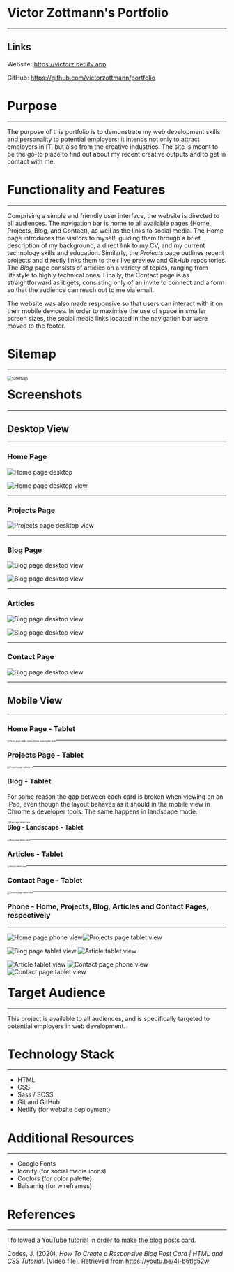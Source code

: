 # Victor Zottmann's Portfolio

---

## Links

Website: https://victorz.netlify.app

GitHub: https://github.com/victorzottmann/portfolio

# Purpose

---

The purpose of this portfolio is to demonstrate my web development skills and personality to potential employers; it intends not only to attract employers in IT, but also from the creative industries. The site is meant to be the go-to place to find out about my recent creative outputs and to get in contact with me.

# Functionality and Features

---

Comprising a simple and friendly user interface, the website is directed to all audiences. The navigation bar is home to all available pages (Home, Projects, Blog, and Contact), as well as the links to social media. The Home page introduces the visitors to myself, guiding them through a brief description of my background, a direct link to my CV, and my current technology skills and education. Similarly, the *Projects* page outlines recent projects and directly links them to their live preview and GitHub repositories. The *Blog* page consists of articles on a variety of topics, ranging from lifestyle to highly technical ones. Finally, the Contact page is as straightforward as it gets, consisting only of an invite to connect and a form so that the audience can reach out to me via email. 

The website was also made responsive so that users can interact with it on their mobile devices. In order to maximise the use of space in smaller screen sizes, the social media links located in the navigation bar were moved to the footer.

# Sitemap

---

<img src="docs/screenshots/sitemap.jpg" alt="Sitemap" style="zoom: 67%; float: left;" />

# Screenshots

---

## Desktop View

---

### Home Page

![Home page desktop](docs/screenshots/home-desktop1.jpg)



![Home page desktop view](docs/screenshots/home-desktop2.jpg)

---

### Projects Page

![Projects page desktop view](docs/screenshots/projects-desktop1.jpg)

---

### Blog Page

![Blog page desktop view](docs/screenshots/blog-desktop1.jpg)

![Blog page desktop view](docs/screenshots/blog-desktop2.jpg)

---

### Articles

![Blog page desktop view](docs/screenshots/article-desktop1.jpg)

![Blog page desktop view](docs/screenshots/article-desktop2.jpg)

---

### Contact Page

![Blog page desktop view](docs/screenshots/contact-desktop.jpg)

---

## Mobile View

---

### Home Page - Tablet

<img src="docs/screenshots/home-tablet.jpeg" alt="Home page tablet view" style="zoom:33%; float: left" />

<img src="docs/screenshots/home-tablet2.jpeg" alt="Home page tablet view" style="zoom:33%; float: left;" />

---

### Projects Page - Tablet

<img src="docs/screenshots/projects-tablet.jpeg" alt="Projects page tablet view" style="zoom:33%; float: left" />

---

### Blog - Tablet

For some reason the gap between each card is broken when viewing on an iPad, even though the layout behaves as it should in the mobile view in Chrome's developer tools. The same happens in landscape mode.

<img src="docs/screenshots/blog-tablet1.jpeg" alt="Blog page tablet view" style="zoom:33%; float: left" />

#### Blog - Landscape - Tablet

<img src="docs/screenshots/blog-tablet2.jpeg" alt="Blog page tablet view" style="zoom:33%; float: left;" />

---

### Articles - Tablet

<img src="docs/screenshots/article-tablet.jpeg" alt="Article tablet view" style="zoom:33%; float: left;" />

---

### Contact Page - Tablet

<img src="docs/screenshots/contact-tablet.jpeg" alt="Contact page tablet view" style="zoom:33%; float: left;" />

---



### Phone - Home, Projects, Blog, Articles and Contact Pages, respectively

---

<img src="docs/screenshots/home-phone.jpg" alt="Home page phone view" style="float: left;" /> <img src="docs/screenshots/projects-phone.jpg" alt="Projects page tablet view"  /> 



<img src="docs/screenshots/blog-phone.png" alt="Blog page tablet view" style="zoom:100%;" /> <img src="docs/screenshots/article-phone1.png" alt="Article tablet view"  /> 



 <img src="docs/screenshots/article-phone2.png" alt="Article tablet view"  />  



<img src="docs/screenshots/contact-phone1.png" alt="Contact page phone view"  /> 

<img src="docs/screenshots/contact-phone2.png" alt="Contact page tablet view" style="float: left;" />

# Target Audience

---

This project is available to all audiences, and is specifically targeted to potential employers in web development.

# Technology Stack

---

- HTML
- CSS
- Sass / SCSS
- Git and GitHub
- Netlify (for website deployment)

# Additional Resources

---

- Google Fonts
- Iconify (for social media icons)
- Coolors (for color palette)
- Balsamiq (for wireframes)

# References

---

I followed a YouTube tutorial in order to make the blog posts card.

Codes, J. (2020). *How To Create a Responsive Blog Post Card | HTML and CSS Tutorial.* [Video file]. Retrieved from https://youtu.be/4I-b6tIg52w

